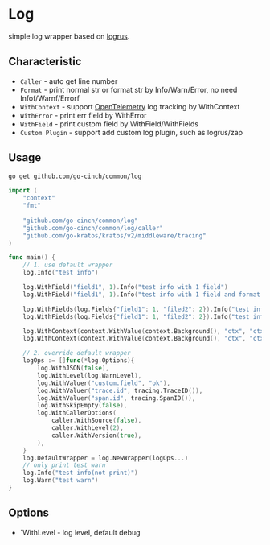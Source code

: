 # Log

simple log wrapper based on [logrus](https://github.com/sirupsen/logrus).

## Characteristic

- `Caller` - auto get line number
- `Format` - print normal str or format str by Info/Warn/Error, no need Infof/Warnf/Errorf
- `WithContext` - support [OpenTelemetry](https://github.com/open-telemetry/opentelemetry-go) log tracking by
  WithContext
- `WithError` - print err field by WithError
- `WithField` - print custom field by WithField/WithFields
- `Custom Plugin` - support add custom log plugin, such as logrus/zap

## Usage

```bash
go get github.com/go-cinch/common/log
```

```go
import (
	"context"
	"fmt"
	
	"github.com/go-cinch/common/log"
	"github.com/go-cinch/common/log/caller"
	"github.com/go-kratos/kratos/v2/middleware/tracing"
)

func main() {
	// 1. use default wrapper
	log.Info("test info")

	log.WithField("field1", 1).Info("test info with 1 field")
	log.WithField("field1", 1).Info("test info with 1 field and format %s", "yes")

	log.WithFields(log.Fields{"field1": 1, "filed2": 2}).Info("test info with 2 field")
	log.WithFields(log.Fields{"field1": 1, "filed2": 2}).Info("test info with 2 field and format %d", 1)

	log.WithContext(context.WithValue(context.Background(), "ctx", "ctx")).Info("test info with ctx")
	log.WithContext(context.WithValue(context.Background(), "ctx", "ctx")).Info("test info with ctx and format %v", fmt.Errorf("error"))

	// 2. override default wrapper
	logOps := []func(*log.Options){
		log.WithJSON(false),
		log.WithLevel(log.WarnLevel),
		log.WithValuer("custom.field", "ok"),
		log.WithValuer("trace.id", tracing.TraceID()),
		log.WithValuer("span.id", tracing.SpanID()),
		log.WithSkipEmpty(false),
		log.WithCallerOptions(
			caller.WithSource(false),
			caller.WithLevel(2),
			caller.WithVersion(true),
		),
	}
	log.DefaultWrapper = log.NewWrapper(logOps...)
	// only print test warn
	log.Info("test info(not print)")
	log.Warn("test warn")
}
```

## Options

- `WithLevel - log level, default debug
